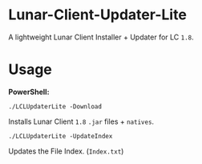 # Lunar-Client-Updater-Lite
A lightweight Lunar Client Installer + Updater for LC `1.8`.

# Usage

<b>PowerShell:</b>
```
./LCLUpdaterLite -Download
```
Installs Lunar Client `1.8` `.jar` files + `natives`.  

```
./LCLUpdaterLite -UpdateIndex
```
Updates the File Index. (`Index.txt`)
